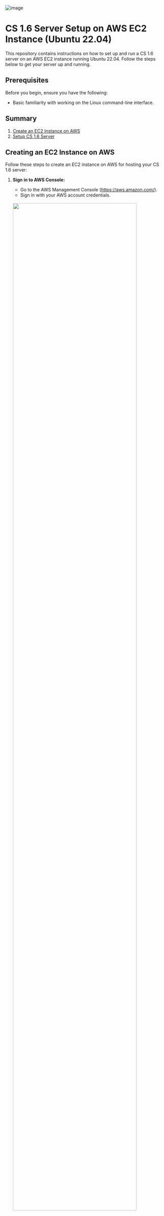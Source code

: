 ![image](https://github.com/faraguti/cs1.6-server/assets/5418256/01a9e382-9fd2-4a65-9678-bb6094ae93bf)

# CS 1.6 Server Setup on AWS EC2 Instance (Ubuntu 22.04)

This repository contains instructions on how to set up and run a CS 1.6 server on an AWS EC2 instance running Ubuntu 22.04. Follow the steps below to get your server up and running.

## Prerequisites

Before you begin, ensure you have the following:

- Basic familiarity with working on the Linux command-line interface.

## Summary

1. [Create an EC2 Instance on AWS](#creating-an-ec2-instance-on-aws)
2. [Setup CS 1.6 Server](#setup-cs-16-server)

## Creating an EC2 Instance on AWS

Follow these steps to create an EC2 instance on AWS for hosting your CS 1.6 server:

1. **Sign in to AWS Console:**

   - Go to the AWS Management Console (https://aws.amazon.com/).
   - Sign in with your AWS account credentials.
   <br/>
   <img src="https://github.com/faraguti/cs1.6-server/assets/5418256/9c820c93-8c02-44ac-a2d3-6f8a23f0d4e6" height="90%" width="90%">

2. **Navigate to EC2 Dashboard:**

   - Once logged in, navigate to the EC2 Dashboard by clicking on "Services" in the top menu and selecting "EC2" under "Compute".
   <br/>
   <img src="https://github.com/faraguti/cs1.6-server/assets/5418256/b6e78a13-5754-494e-8b39-20c93cc5717d" height="90%" width="90%">

3. **Launch Instance:**

   - Click on "Launch Instance" to start the instance creation process.
   <br/>
   <img src="https://github.com/faraguti/cs1.6-server/assets/5418256/4bef5437-6b96-4ea8-837a-d6425aa6a676" height="90%" width="90%">

4. **Choose an Amazon Machine Image (AMI):**

   - Select an Ubuntu 22.04 LTS AMI or any other Ubuntu AMI you prefer.
   <br/>
   <img src="https://github.com/faraguti/cs1.6-server/assets/5418256/433c24e4-ef32-4f81-a84c-736de362d14c" height="90%" width="90%">

5. **Choose an Instance Type:**

   - Select the instance type based on your requirements (e.g., t2.micro).
   <br/>
   <img src="https://github.com/faraguti/cs1.6-server/assets/5418256/770e9b6e-c2e8-4d65-817c-86ba615f4e0a" height="90%" width="90%">

6. **Select a Key Pair:**

    - Choose an existing key pair or create a new one to allow SSH access to your instance.
   <br/>
   <img src="https://github.com/faraguti/cs1.6-server/assets/5418256/4c7e7d52-ff23-41b4-bc19-16d3ee23e45a" height="90%" width="90%">
 
7. **Configure Network Settings:**

   - You can keep the default settings for these options:
     - **Network**: Choose the VPC where your EC2 instance will reside.
     - **Subnet**: Choose a subnet within the selected VPC.
     - **Auto-assign Public IP**: Select "Enable" to allow your instance to have a public IP address.
      
8. **Configure Security Group:**

   - Create a new security group or use an existing one to define inbound and outbound rules for your server. Make sure to open port 22 for SSH access and the port you'll be using for your CS 1.6 server (e.g., 27015) for both TCP and UDP traffic.
   <br/>
   <img src="https://github.com/faraguti/cs1.6-server/assets/5418256/65bd6398-3e0e-445b-8e6f-57511e966cd2" height="90%" width="90%">

   > :warning: **To improve security, consider updating the security group's inbound rule for SSH (port 22) to only allow access from your specific IP address. This way, only your IP will be able to SSH into the instance, reducing the risk of unauthorized access**

   <img src="https://github.com/faraguti/cs1.6-server/assets/5418256/d9538453-f8b2-471c-8207-eeab1d297570" height="90%" width="90%">
   
   > :warning: **Opening both TCP and UDP ports 27015 (used by the CS 1.6 server) to "0.0.0.0" (any IP address) allows any player to connect to your server.**

9. **Add Storage:**

   - Define the storage size and type (20GiB is enough).
   <br/>
   <img src="https://github.com/faraguti/cs1.6-server/assets/5418256/73b3fb15-cbbb-482b-9a83-8658f5d12610" height="90%" width="90%">

10. **Review and Launch Instance:**

    - Review your instance configuration and click "Launch Instance" when ready.

<br><br/>

## Setup CS 1.6 Server

1. **SSH into your EC2 Instance**:

   - Open your terminal (on Linux/macOS), PowerShell (on Windows/macOS/Linux) or use an SSH client (e.g., PuTTY on Windows).
   - Run these commands, if necessary, to ensure your key is not publicly viewable.

     **Linux/macOS**
      ```
     chmod 400 your-ec2-key-pair.pem
     ```
      
     **Windows**<br>
     Replace 'C:\path\to\private_key.pem' with the actual path to your private key file
     ```
      $pathToPrivateKey = 'C:\path\to\private_key.pem'
      ```
     Set restrictive permissions (Read and Write for the owner, no permissions for others)
     ```
      icacls $pathToPrivateKey /inheritance:r
      icacls $pathToPrivateKey /grant:r 'NT AUTHORITY\SYSTEM:(R)'
      icacls $pathToPrivateKey /grant:r 'BUILTIN\Administrators:(R)'
      icacls $pathToPrivateKey /remove:g '*S-1-1-0'
      ```
      
   - Connect to your Ubuntu 22.04 EC2 instance using the public IP address provided by AWS:
     ```
     ssh -i your-ec2-key-pair.pem ubuntu@your-ec2-public-ip
     ```
     
   > :warning: **Replace "your-ec2-key-pair.pem" with the filename of your EC2 key pair and "your-ec2-public-ip" with your EC2 instance's public IP address.**

   <br/>
   <img src="https://github.com/faraguti/cs1.6-server/assets/5418256/28987c7c-4742-414c-9975-f0b253520c34" height="90%" width="90%">


2. **Create a New User (Optional)**:

   To improve security and organization, we'll create a new user for running the CS 1.6 server:

   - Switch to the superuser (root) account using the following command:
     ```
     sudo su
     ```

   - Create a new user named "cs-server" with the following command:
     ```
     adduser cs-server
     ```

   - Add the "cs-server" user to the "sudo" group to grant administrative privileges:
     ```
     usermod -aG sudo cs-server
     ```

   - Switch to the newly created "cs-server" user with the following command:
     ```
     su cs-server
     ```
   <br/>
   <img src="https://github.com/faraguti/cs1.6-server/assets/5418256/acaadb39-122a-4b0e-8ab5-c70ccdeac29b" height="90%" width="90%">
     

3. **Create Directory and Install Dependencies**:

   - Create a directory for your CS 1.6 server files:
     ```
     mkdir /home/cs-server/cs1.6
     ```
   - Add Multiverse Repository:
     ```
     sudo add-apt-repository multiverse
     ```
   - Enable 32-bit Architecture:
     ```
     sudo dpkg --add-architecture i386
     ```
   - Update Package Lists:
     ```
     sudo apt update
     ```
   - Install Dependencies:
     ```
     sudo apt install lib32gcc-s1 steamcmd -y
     ```
   <br/>
   <img src="https://github.com/faraguti/cs1.6-server/assets/5418256/509c16c4-56cb-4dc8-a139-2e262a310acd" height="90%" width="90%">

4. **Install CS 1.6 Server**:

   - Launch SteamCMD to download and install the CS 1.6 server files:
     ```
     steamcmd
     ```

   - Log in to Steam anonymously to access the necessary CS 1.6 server files:
     ```
     login anonymous
     ```

   - Set the installation directory to `/home/cs-server/cs1.6`:
     ```
     force_install_dir /home/cs-server/cs1.6
     ```

   - Download and install the CS 1.6 server files (App ID 90) and validate the installation:
     ```
     app_update 90 validate
     ```
   <br/>
   <img src="https://github.com/faraguti/cs1.6-server/assets/5418256/d378e286-23fd-4784-ab26-0ff7ae86d336" height="90%" width="90%">

   > :warning: **Note: The installation process may take some time, and it's possible that it could fail or stop due to various reasons, such as network interruptions or server load. If the installation process fails, don't worry; simply run the command again until the installation is successful.**


5. **Prepare Server Configurations**:

   - Change the directory to the CS 1.6 server folder:
     ```
     cd /home/cs-server/cs1.6/cstrike
     ```

   - Create the required configuration files:
     ```
     touch listip.cfg |
     touch banned.cfg
     ```
     <br/>
     <img src="https://github.com/faraguti/cs1.6-server/assets/5418256/4e205bf3-4229-4906-92dd-a88fde66a150" height="90%" width="90%">

6. **Start the CS 1.6 Server**:

   - Now go back to /home/cs-server/cs1.6 folder and run the following command to start the server with the desired parameters:
     ```
     ./hlds_run -game cstrike +maxplayers 12 +map de_dust2
     ```
     <br/>
     <img src="https://github.com/faraguti/cs1.6-server/assets/5418256/52b82094-cbf8-49e3-9b00-ec8b09a6e2ff" height="90%" width="90%">

   > :warning: **Note:** The first time you run the server after installation, you may encounter a "FATAL ERROR (shutting down): Unable to initialize Steam" error, and the server won't start successfully. This issue is common after the initial installation. To resolve it, simply run the same command again, and the server should start without any issues on the second attempt. Subsequent server starts should work smoothly.

7. **Accessing Your CS 1.6 Server**

   - The CS 1.6 server is now running! Players can connect to it using the public IP address of your EC2 instance and the port specified for the server.
     <br/>
     <img src="https://github.com/faraguti/cs1.6-server/assets/5418256/2469f353-908a-4b78-9dfd-79e24bc8288b" height="90%" width="90%">

## Troubleshooting

If you encounter any issues during the setup process or while running the server, refer to the troubleshooting section or open an issue in this repository.

---

This guide was created to help you set up a CS 1.6 server on an AWS EC2 instance. Please be aware of the licensing agreements and follow the terms of use for CS 1.6.

If you find any improvements or have suggestions for this guide, feel free to contribute to this repository.

Happy gaming!
